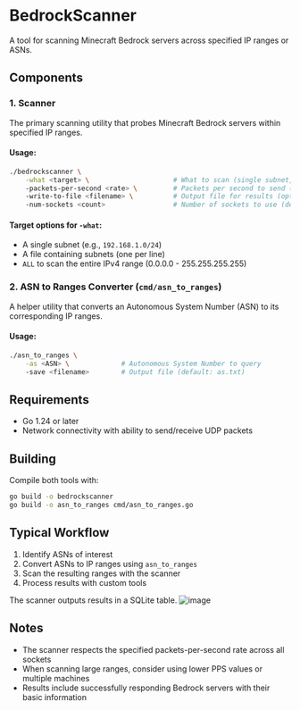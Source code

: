 # BedrockScanner

A tool for scanning Minecraft Bedrock servers across specified IP ranges or ASNs.

## Components

### 1. Scanner
The primary scanning utility that probes Minecraft Bedrock servers within specified IP ranges.

#### Usage:
```bash
./bedrockscanner \
    -what <target> \                     # What to scan (single subnet, file with subnets, or ALL; default: ALL)
    -packets-per-second <rate> \         # Packets per second to send (default: 5000)
    -write-to-file <filename> \          # Output file for results (optional)
    -num-sockets <count>                 # Number of sockets to use (default: 1)
```

#### Target options for `-what`:
- A single subnet (e.g., `192.168.1.0/24`)
- A file containing subnets (one per line)
- `ALL` to scan the entire IPv4 range (0.0.0.0 - 255.255.255.255)

### 2. ASN to Ranges Converter (`cmd/asn_to_ranges`)
A helper utility that converts an Autonomous System Number (ASN) to its corresponding IP ranges.

#### Usage:
```bash
./asn_to_ranges \
    -as <ASN> \             # Autonomous System Number to query
    -save <filename>        # Output file (default: as.txt)
```

## Requirements
- Go 1.24 or later
- Network connectivity with ability to send/receive UDP packets

## Building
Compile both tools with:
```bash
go build -o bedrockscanner
go build -o asn_to_ranges cmd/asn_to_ranges.go
```

## Typical Workflow
1. Identify ASNs of interest
2. Convert ASNs to IP ranges using `asn_to_ranges`
3. Scan the resulting ranges with the scanner
4. Process results with custom tools

The scanner outputs results in a SQLite table.
![image](https://github.com/user-attachments/assets/4d760781-3dac-472c-93cc-4e0bcb7902e0)

## Notes
- The scanner respects the specified packets-per-second rate across all sockets
- When scanning large ranges, consider using lower PPS values or multiple machines
- Results include successfully responding Bedrock servers with their basic information
